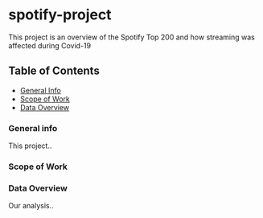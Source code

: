 # spotify-project
This project is an overview of the Spotify Top 200 and how streaming was affected during Covid-19

## Table of Contents
* [General Info](#general-info)
* [Scope of Work](#scope-of-work)
* [Data Overview](#data-overview)


### General info
This project..

### Scope of Work

### Data Overview
Our analysis..



